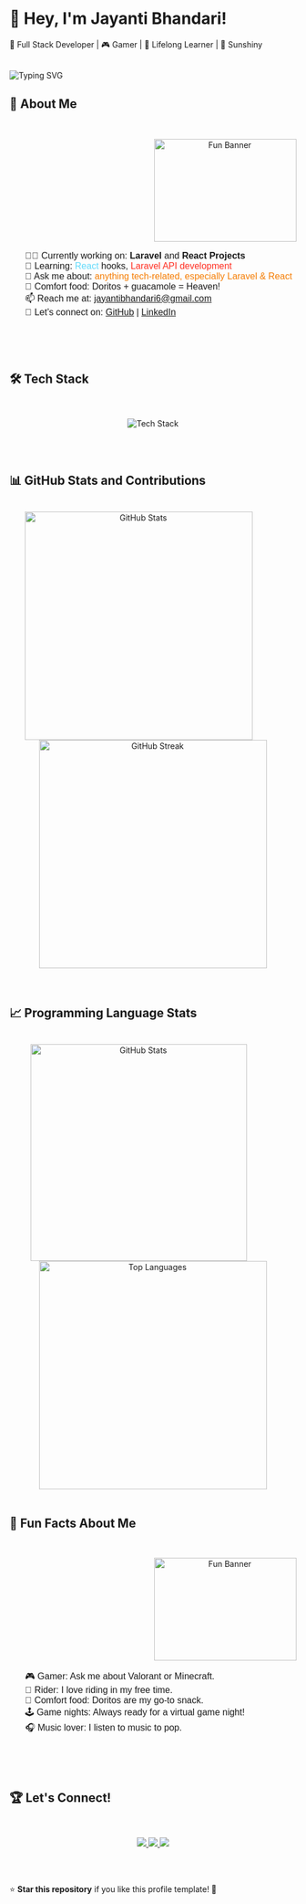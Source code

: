 # 👋 Hey, I'm Jayanti Bhandari!
🚀 Full Stack Developer | 🎮 Gamer | 🌱 Lifelong Learner | 🌟 Sunshiny
<br>
<br>

<!-- Animated Typing Text -->
<p>
  <img src="https://readme-typing-svg.demolab.com?font=Fira+Code&size=30&duration=4000&pause=1000&color=FF6347&center=true&width=1000&lines=Welcome+to+my+GitHub!;I+love+coding+and+building+projects;Let's+connect+and+create+something+awesome!" alt="Typing SVG" />
</p>


## 🌟 **About Me**
<br>

<p align="center">
  <img src="https://media.giphy.com/media/JIX9t2j0ZTN9S/giphy.gif"alt="Fun Banner" height="180" width="250" align="right"/>
  
 <ul style="display:inline-block; text-align:left; list-style-type: none; font-family: Arial, sans-serif; font-size: 16px;">
    <li>👨‍💻 Currently working on: <span style="font-weight: bold;">Laravel</span> and <span style="font-weight: bold;">React Projects</span> </li>
    <li>🌱 Learning: <span style="color: #61dafb;">React</span> hooks, <span style="color: #ff2d20;">Laravel API development</span></li>
    <li>💬 Ask me about: <span style="color: #f57c00;">anything tech-related, especially Laravel & React</span></li>
    <li>🍕 Comfort food: Doritos + guacamole = Heaven!</li>
    <li>📫 Reach me at: <a href="mailto:jayantibhandari6@gmail.com">jayantibhandari6@gmail.com</a></li>
    <li>📱 Let’s connect on: 
        <a href="https://github.com/jayantibhandari" target="_blank">GitHub</a> | 
        <a href="https://www.linkedin.com/in/jayantibhandari" target="_blank">LinkedIn</a>
    </li>
</ul>

</p>

<br>
<br>



## 🛠️ **Tech Stack**
<br>

<p align="center">
  <img src="https://skillicons.dev/icons?i=html,css,js,react,python,nodejs,java,github,git,vscode" alt="Tech Stack"/>
</p>

<br>
<br>


## 📊 **GitHub Stats and Contributions**
<br>

<div align="center">
  <!-- GitHub Stats -->
  <img src="https://github-readme-stats.vercel.app/api?username=jayantibhandari&show_icons=true&count_private=true&hide=prs&theme=radical" alt="GitHub Stats" width="400" style="display: inline-block; margin-right: 50px;"/>

  <!-- GitHub Streak -->
  <img src="https://github-readme-streak-stats.herokuapp.com/?user=jayantibhandari&theme=radical&date_format=M%20j%5B%2C%20Y%5D" alt="GitHub Streak" width="400" style="display: inline-block;"/>
</div>


<br>
<br>


## 📈 **Programming Language Stats**
<br>

<div align="center">
  <!-- GitHub Stats -->
  <img src="https://i.giphy.com/media/v1.Y2lkPTc5MGI3NjExbWRycTAxZzAwdnMzcGJ3N3NnOW9mMXN5MnVjZHVyajEyc3I0cW13aiZlcD12MV9pbnRlcm5hbF9naWZfYnlfaWQmY3Q9Zw/RbDKaczqWovIugyJmW/giphy.gif" alt="GitHub Stats" style="display: inline-block; margin-right: 50px;" width="380"/>

  <!-- GitHub Streak -->
  <img src="https://github-readme-stats.vercel.app/api/top-langs/?username=jayantibhandari&layout=compact&theme=radical" alt="Top Languages" style="display: inline-block;" width="400"/>

</div>
<br>

## 💬 **Fun Facts About Me**
<br>
<p align="center">
  <img src="https://i.giphy.com/media/v1.Y2lkPTc5MGI3NjExYjN6Nmp2cHlqZ3l5YXZ1OXRuMjc4a2p0NjV0cWpoMG1sM2ppZGI0eCZlcD12MV9pbnRlcm5hbF9naWZfYnlfaWQmY3Q9Zw/2PWBLDJ2KtB1X6o9vY/giphy.gif" alt="Fun Banner" height='180' width="250" align="right" />
  
<ul style="display:inline-block; text-align:left; list-style-type: none; font-family: Arial, sans-serif; font-size: 16px;">
    <li>🎮 Gamer: Ask me about Valorant or Minecraft.</li>
    <li>🚴 Rider: I love riding in my free time.</li>
    <li>🍕 Comfort food: Doritos are my go-to snack.</li>
    <li>🕹️ Game nights: Always ready for a virtual game night!</li>
    <li>🎧 Music lover: I listen to music to pop.</li>
</ul>


</p>

<br>
<br>



## 🏆 **Let's Connect!**
<br>
<p align="center">
  <a href="https://github.com/jayantibhandari">
    <img src="https://img.shields.io/badge/GitHub-%23121011.svg?&style=for-the-badge&logo=github&logoColor=white" />
  </a>
  <a href="https://linkedin.com/in/jayantibhandari">
    <img src="https://img.shields.io/badge/LinkedIn-%230077B5.svg?&style=for-the-badge&logo=linkedin&logoColor=white" />
  </a>
  <a href="mailto:your.jayantibhandari6@example.com">
    <img src="https://img.shields.io/badge/Email-%23121011.svg?&style=for-the-badge&logo=gmail&logoColor=white" />
  </a>
</p>
<br>
<br>

⭐ **Star this repository** if you like this profile template! 🎉
